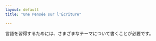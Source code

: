 ```yaml
---
layout: default
title: "Une Pensée sur l'Écriture"

---
```


<!-- # Une Pensée sur l'Écriture -->

言語を習得するためには、さまざまなテーマについて書くことが必要です。
